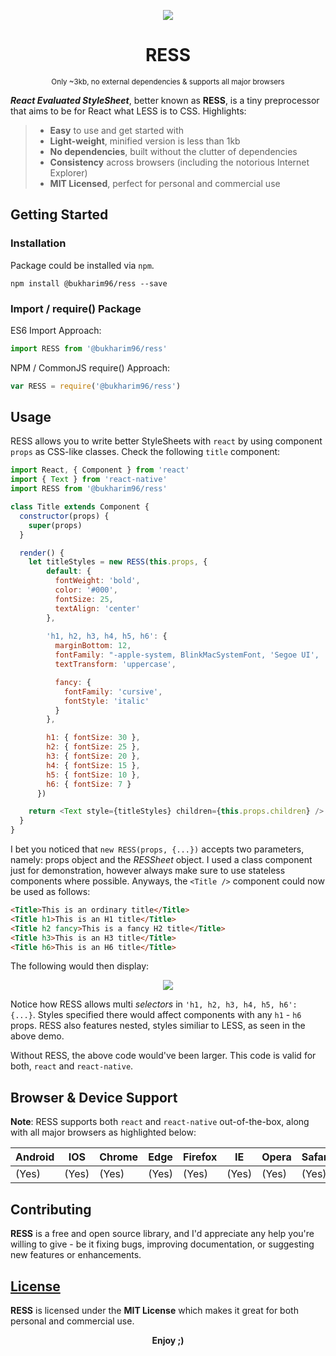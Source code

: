 <p align="center">
	<img src="https://raw.githubusercontent.com/bukharim96/ress/master/resources/ress-logo@62.18percent.png">
</p>

<h1 align="center">RESS</h1>

<p align="center">
	<small>Only ~3kb, no external dependencies &amp; supports all major browsers</small>
</p>

***React Evaluated StyleSheet***, better known as **RESS**, is a tiny preprocessor that aims to be for React what LESS is to CSS. Highlights:

> - **Easy** to use and get started with
> - **Light-weight**, minified version is less than 1kb
> - **No dependencies**, built without the clutter of dependencies
> - **Consistency** across browsers (including the notorious Internet Explorer)
> - **MIT Licensed**, perfect for personal and commercial use

## Getting Started

### Installation

Package could be installed via `npm`.

```
npm install @bukharim96/ress --save
```

### Import / require() Package

ES6 Import Approach:

```javascript
import RESS from '@bukharim96/ress'
```

NPM / CommonJS require() Approach:

```javascript
var RESS = require('@bukharim96/ress')
```

## Usage

RESS allows you to write better StyleSheets with `react` by using component `props` as CSS-like classes. Check the following `title` component:

```javascript
import React, { Component } from 'react'
import { Text } from 'react-native'
import RESS from '@bukharim96/ress'

class Title extends Component {
  constructor(props) {
    super(props)
  }

  render() {
    let titleStyles = new RESS(this.props, {
        default: {
          fontWeight: 'bold',
          color: '#000',
          fontSize: 25,
          textAlign: 'center'
        },
        
        'h1, h2, h3, h4, h5, h6': {
          marginBottom: 12,
          fontFamily: "-apple-system, BlinkMacSystemFont, 'Segoe UI', 'Ubuntu', 'Helvetica Neue', sans-serif",
          textTransform: 'uppercase',

          fancy: {
            fontFamily: 'cursive',
            fontStyle: 'italic'
          }
        },

        h1: { fontSize: 30 },
        h2: { fontSize: 25 },
        h3: { fontSize: 20 },
        h4: { fontSize: 15 },
        h5: { fontSize: 10 },
        h6: { fontSize: 7 }
      })

    return <Text style={titleStyles} children={this.props.children} />
  }
}
```

I bet you noticed that `new RESS(props, {...})` accepts two parameters, namely: props object and the *RESSheet* object. I used a class component just for demonstration, however always make sure to use stateless components where possible. Anyways, the `<Title />` component could now be used as follows:

```html
<Title>This is an ordinary title</Title>
<Title h1>This is an H1 title</Title>
<Title h2 fancy>This is a fancy H2 title</Title>
<Title h3>This is an H3 title</Title>
<Title h6>This is an H6 title</Title>
```

The following would then display:

<p align="center">
	<img src="https://raw.githubusercontent.com/bukharim96/ress/master/resources/ress-001.PNG">
</p>

Notice how RESS allows multi *selectors* in `'h1, h2, h3, h4, h5, h6': {...}`. Styles specified there would affect components with any `h1` - `h6` props. RESS also features nested, styles similiar to LESS, as seen in the above demo.

Without RESS, the above code would've been larger. This code is valid for both, `react` and `react-native`.

## Browser &amp; Device Support

**Note**: RESS supports both `react` and `react-native` out-of-the-box, along with all major browsers as highlighted below:

| Android | IOS   | Chrome | Edge  | Firefox | IE    | Opera | Safari|
|---------|-------|--------|-------|---------|-------|-------|-------|
| (Yes)   | (Yes) | (Yes)  | (Yes) | (Yes)   | (Yes) | (Yes) | (Yes) |

## Contributing

**RESS** is a free and open source library, and I'd appreciate any help you're willing to give - be it fixing bugs, improving documentation, or suggesting new features or enhancements.

## [License](https://github.com/bukharim96/pregx/blob/master/LICENSE)

**RESS** is licensed under the **MIT License** which makes it great for both personal and commercial use.

<p align="center"><strong>Enjoy</i> ;)</strong></p>